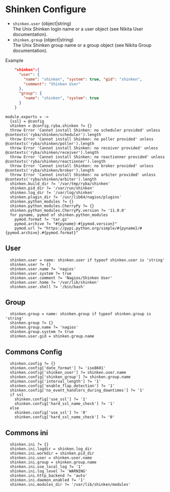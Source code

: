 
# Shinken Configure

*   `shinken.user` (object|string)   
    The Unix Shinken login name or a user object (see Nikita User documentation).   
*   `shinken.group` (object|string)   
    The Unix Shinken group name or a group object (see Nikita Group documentation).   

Example

```json
    "shinken":{
      "user": {
        "name": "shinken", "system": true, "gid": "shinken",
        "comment": "Shinken User"
      },
      "group": {
        "name": "shinken", "system": true
      }
    }
```

    module.exports = ->
      {ssl} = @config
      shinken = @config.ryba.shinken ?= {}
      throw Error 'Cannot install Shinken: no scheduler provided' unless @contexts('ryba/shinken/scheduler').length
      throw Error 'Cannot install Shinken: no poller provided' unless @contexts('ryba/shinken/poller').length
      throw Error 'Cannot install Shinken: no receiver provided' unless @contexts('ryba/shinken/receiver').length
      throw Error 'Cannot install Shinken: no reactionner provided' unless @contexts('ryba/shinken/reactionner').length
      throw Error 'Cannot install Shinken: no broker provided' unless @contexts('ryba/shinken/broker').length
      throw Error 'Cannot install Shinken: no arbiter provided' unless @contexts('ryba/shinken/arbiter').length
      shinken.build_dir ?= '/var/tmp/ryba/shinken'
      shinken.pid_dir ?= '/var/run/shinken'
      shinken.log_dir ?= '/var/log/shinken'
      shinken.plugin_dir ?= '/usr/lib64/nagios/plugins'
      shinken.python_modules ?= {}
      shinken.python_modules.CherryPy ?= {}
      shinken.python_modules.CherryPy.version ?= '11.0.0'
      for pyname, pymod of shinken.python_modules
        pymod.format ?= 'tar.gz'
        pymod.archive ?= "#{pyname}-#{pymod.version}"
        pymod.url ?= "https://pypi.python.org/simple/#{pyname}/#{pymod.archive}.#{pymod.format}"

## User

      shinken.user = name: shinken.user if typeof shinken.user is 'string'
      shinken.user ?= {}
      shinken.user.name ?= 'nagios'
      shinken.user.system ?= true
      shinken.user.comment ?= 'Nagios/Shinken User'
      shinken.user.home ?= '/var/lib/shinken'
      shinken.user.shell ?= '/bin/bash'

## Group

      shinken.group = name: shinken.group if typeof shinken.group is 'string'
      shinken.group ?= {}
      shinken.group.name ?= 'nagios'
      shinken.group.system ?= true
      shinken.user.gid = shinken.group.name

## Commons Config

      shinken.config ?= {}
      shinken.config['date_format'] ?= 'iso8601'
      shinken.config['shinken_user'] ?= shinken.user.name
      shinken.config['shinken_group'] ?= shinken.group.name
      shinken.config['interval_length'] ?= '1'
      shinken.config['enable_flap_detection'] ?= '1'
      shinken.config['no_event_handlers_during_downtimes'] ?= '1'
      if ssl
        shinken.config['use_ssl'] ?= '1'
        shinken.config['hard_ssl_name_check'] ?= '1'
      else
        shinken.config['use_ssl'] ?= '0'
        shinken.config['hard_ssl_name_check'] ?= '0'

## Commons ini

      shinken.ini ?= {}
      shinken.ini.logdir = shinken.log_dir
      shinken.ini.workdir = shinken.pid_dir
      shinken.ini.user = shinken.user.name
      shinken.ini.group = shinken.group.name
      shinken.ini.use_local_log ?= '1'
      shinken.ini.log_level ?= 'WARNING'
      shinken.ini.http_backend ?= 'auto'
      shinken.ini.daemon_enabled ?= '1'
      shinken.ini.modules_dir ?= '/var/lib/shinken/modules'
